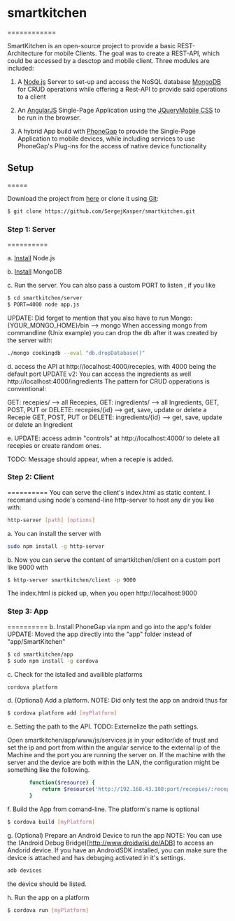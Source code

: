 # smartkitchen
============

SmartKitchen is an open-source project to provide a basic REST-Architecture for mobile Clients.
The goal was to create a REST-API, which could be accessed by a desctop and mobile client. 
Three modules are included:

1. A [Node.js](http://nodejs.org/) Server to set-up and access the NoSQL database [MongoDB](http://www.mongodb.org/) for CRUD operations while offering a Rest-API to provide said operations to a client

2. An [AngularJS](https://github.com/angular/angular.js) Single-Page Application using the [JQueryMobile CSS](https://github.com/angular-widgets/angular-jqm) to be run in the browser.

3. A hybrid App build with [PhoneGap](http://phonegap.com/) to provide the Single-Page Application to mobile devices, while including services to  use PhoneGap's Plug-ins for the access of native device functionality

## Setup
=====

Download the project from [here](https://github.com/SergejKasper/smartkitchen) 
or clone it using [Git](http://git-scm.com/):

```sh
$ git clone https://github.com/SergejKasper/smartkitchen.git
```

### Step 1: Server
==========

a. [Install](http://nodejs.org/) Node.js 

b. [Install](http://docs.mongodb.org/manual/installation/) MongoDB 

c. Run the server. You can also pass a custom PORT to listen , if you like
```sh
$ cd smartkitchen/server
$ PORT=4000 node app.js
```

UPDATE: Did forget to mention that you also have to run Mongo: {YOUR_MONGO_HOME}/bin --> mongo
When accessing mongo from commandline (Unix example) you can drop the db after it was created by the server with: 
```sh
./mongo cookingdb --eval "db.dropDatabase()"
```

d. access the API at http://localhost:4000/recepies, with 4000 being the default port
UPDATE v2: You can access the ingredients as well http://localhost:4000/ingredients
The pattern for CRUD opperations is conventional:

GET: recepies/ --> all Recepies, 
GET: ingredients/ --> all Ingredients, 
GET, POST, PUT or DELETE: recepies/{id} --> get, save, update or delete a Recepie
GET, POST, PUT or DELETE: ingredients/{id} --> get, save, update or delete an Ingredient

e. UPDATE: access admin "controls" at  http://localhost:4000/ to delete all recepies or create random ones. 

TODO: Message should appear, when a recepie is added.

### Step 2: Client
==========
You can serve the client's index.html as static content. 
I recomand using node's comand-line http-server to host any dir you like with:

```sh
http-server [path] [options]
```

a. You can install the server with

```sh
sudo npm install -g http-server
```

b. Now you can serve the content of smartkitchen/client on a custom port like 9000 with

```sh
$ http-server smartkitchen/client -p 9000
```
The index.html is picked up, when you open http://localhost:9000

### Step 3: App
==========
b. Install PhoneGap via npm and go into the app's folder
UPDATE: Moved the app directly into the "app" folder instead of "app/SmartKitchen"

```sh
$ cd smartkitchen/app
$ sudo npm install -g cordova
```
c. Check for the istalled and availible platforms 

```sh
cordova platform
```
d. (Optional) Add a platform. NOTE: Did only test the app on android thus far
 
 ```sh
$ cordova platform add [myPlatform]
```

e. Setting the path to the API. TODO: Externelize the path settings.

Open smartkitchen/app/www/js/services.js in your editor/ide of trust and set the ip and port from within the angular service to the external ip of the Machine and the port you are running the server on. If the machine with the server and the device are both within the LAN, the configuration might be something like the following.

 ```sh
		function($resource) {
			return $resource('http://192.168.43.108:port/recepies/:recepieId', {port:':4000'});
		}
```

f. Build the App from comand-line. The platform's name is optional

 ```sh
$ cordova build [myPlatform]
```

g. (Optional) Prepare an Android Device to run the app
NOTE: You can use the (Android Debug Bridge)[http://www.droidwiki.de/ADB] to access an Andorid device. If you have an AndroidSDK installed, you can make sure the device is attached and has debuging activated in it's settings.

```sh
adb devices
```
the device should be listed. 

h. Run the app on a platform

 ```sh
$ cordova run [myPlatform]
```